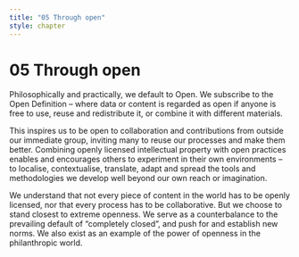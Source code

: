 ```yaml
---
title: "05 Through open"
style: chapter
---
```


# 05 Through open

Philosophically and practically, we default to Open. We subscribe to the Open Definition – where data or content is regarded as open if anyone is free to use, reuse and redistribute it, or combine it with different materials.

This inspires us to be open to collaboration and contributions from outside our immediate group, inviting many to reuse our processes and make them better. Combining openly licensed intellectual property with open practices enables and encourages others to experiment in their own environments – to localise, contextualise, translate, adapt and spread the tools and methodologies we develop well beyond our own reach or imagination.

We understand that not every piece of content in the world has to be openly licensed, nor that every process has to be collaborative. But we choose to stand closest to extreme openness. We serve as a counterbalance to the prevailing default of “completely closed”, and push for and establish new norms. We also exist as an example of the power of openness in the philanthropic world.